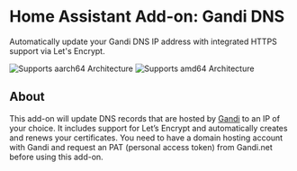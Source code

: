 # Home Assistant Add-on: Gandi DNS

Automatically update your Gandi DNS IP address with integrated HTTPS support via Let's Encrypt.

![Supports aarch64 Architecture][aarch64-shield] ![Supports amd64 Architecture][amd64-shield]

## About

This add-on will update DNS records that are hosted by [Gandi][gandi] to an IP of your choice. It includes support for Let’s Encrypt and automatically creates and renews your certificates. You need to have a domain hosting account with Gandi and request an PAT (personal access token) from Gandi.net before using this add-on.

[aarch64-shield]: https://img.shields.io/badge/aarch64-yes-green.svg
[amd64-shield]: https://img.shields.io/badge/amd64-yes-green.svg
[gandi]: https://www.gandi.net/
